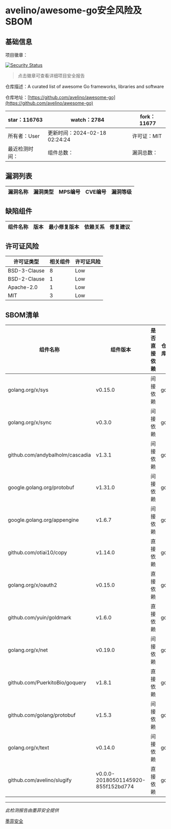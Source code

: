 # avelino/awesome-go安全风险及SBOM

## 基础信息

项目徽章：

[![Security Status](https://www.murphysec.com/platform3/v31/badge/1758932346947989504.svg)](https://www.murphysec.com/console/report/1695863979065634816/1758932346947989504)

> 点击徽章可查看详细项目安全报告

仓库描述：A curated list of awesome Go frameworks, libraries and software

仓库地址：[https://github.com/avelino/awesome-go](https://github.com/avelino/awesome-go)

| star：116763 | watch：2784 | fork：11677 |
| ----------- | -------------- | ------------ |
| 所有者：User | 更新时间：2024-02-18 02:24:24 | 许可证：MIT |
| 最近检测时间： | 组件总数： | 漏洞总数： |




## 漏洞列表

| 漏洞名称 | 漏洞类型 | MPS编号 | CVE编号 | 漏洞等级 |
| ------- | ------ | ------- | ------ | ----- |





## 缺陷组件

| 组件名称 | 版本 | 最小修复版本 | 依赖关系 | 修复建议 |
| -------- | ---- | ------------ | -------- | -------- |





## 许可证风险

| 许可证类型 | 相关组件 | 许可证风险 |
| ---------- | -------- | ---------- |
|BSD-3-Clause|8|Low|
|BSD-2-Clause|1|Low|
|Apache-2.0|1|Low|
|MIT|3|Low|




## SBOM清单

| 组件名称 | 组件版本 | 是否直接依赖 | 仓库 |
| -------- | -------- | ------------ | ---- |
|golang.org/x/sys|v0.15.0|间接依赖|go|
|golang.org/x/sync|v0.3.0|间接依赖|go|
|github.com/andybalholm/cascadia|v1.3.1|间接依赖|go|
|google.golang.org/protobuf|v1.31.0|间接依赖|go|
|google.golang.org/appengine|v1.6.7|间接依赖|go|
|github.com/otiai10/copy|v1.14.0|直接依赖|go|
|golang.org/x/oauth2|v0.15.0|直接依赖|go|
|github.com/yuin/goldmark|v1.6.0|直接依赖|go|
|golang.org/x/net|v0.19.0|间接依赖|go|
|github.com/PuerkitoBio/goquery|v1.8.1|直接依赖|go|
|github.com/golang/protobuf|v1.5.3|间接依赖|go|
|golang.org/x/text|v0.14.0|间接依赖|go|
|github.com/avelino/slugify|v0.0.0-20180501145920-855f152bd774|直接依赖|go|


------

*此检测报告由墨菲安全提供*

[墨菲安全](www.murphysec.com)